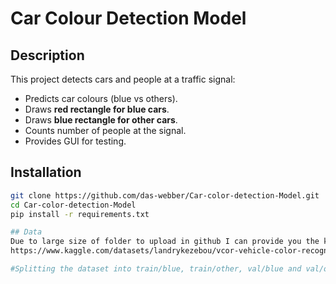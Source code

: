 #  Car Colour Detection Model

## Description
This project detects cars and people at a traffic signal:
- Predicts car colours (blue vs others).
- Draws **red rectangle for blue cars**.
- Draws **blue rectangle for other cars**.
- Counts number of people at the signal.
- Provides GUI for testing.

## Installation
```bash
git clone https://github.com/das-webber/Car-color-detection-Model.git
cd Car-color-detection-Model
pip install -r requirements.txt

## Data
Due to large size of folder to upload in github I can provide you the kaggle dataset link
https://www.kaggle.com/datasets/landrykezebou/vcor-vehicle-color-recognition-dataset

#Splitting the dataset into train/blue, train/other, val/blue and val/other I can provide you a script.ipynb
